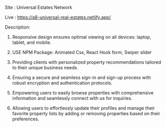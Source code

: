 Site : Universal Estates Network

Live : https://a8-universal-real-estates.netlify.app/

Description:

1. Responsive design ensures optimal viewing on all devices: laptop, tablet, and mobile.

2. USE NPM Package: Animated Css, React Hook form, Swiper slider

3. Providing clients with personalized property recommendations tailored to their unique business needs.

4. Ensuring a secure and seamless sign-in and sign-up process with robust encryption and authentication protocols.

5. Empowering users to easily browse properties with comprehensive information and seamlessly connect with us for inquiries.

6. Allowing users to effortlessly update their profiles and manage their favorite property lists by adding or removing properties based on their preferences.